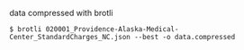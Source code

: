 data compressed with brotli

`$ brotli 020001_Providence-Alaska-Medical-Center_StandardCharges_NC.json --best -o data.compressed`
